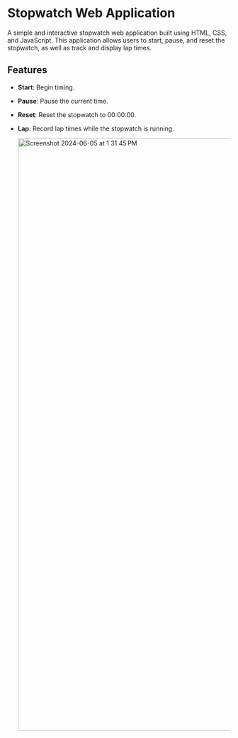 # Stopwatch Web Application

A simple and interactive stopwatch web application built using HTML, CSS, and JavaScript. This application allows users to start, pause, and reset the stopwatch, as well as track and display lap times.

## Features

- **Start**: Begin timing.
- **Pause**: Pause the current time.
- **Reset**: Reset the stopwatch to 00:00:00.
- **Lap**: Record lap times while the stopwatch is running.

  <img width="1335" alt="Screenshot 2024-06-05 at 1 31 45 PM" src="https://github.com/niharika-203/PRODIGY_WD_02/assets/164524136/373c6f28-aee6-44ee-be2d-c4a22f30540c">





